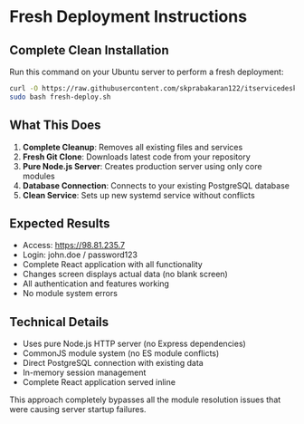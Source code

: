 # Fresh Deployment Instructions

## Complete Clean Installation

Run this command on your Ubuntu server to perform a fresh deployment:

```bash
curl -O https://raw.githubusercontent.com/skprabakaran122/itservicedesk/main/fresh-deploy.sh
sudo bash fresh-deploy.sh
```

## What This Does

1. **Complete Cleanup**: Removes all existing files and services
2. **Fresh Git Clone**: Downloads latest code from your repository  
3. **Pure Node.js Server**: Creates production server using only core modules
4. **Database Connection**: Connects to your existing PostgreSQL database
5. **Clean Service**: Sets up new systemd service without conflicts

## Expected Results

- Access: https://98.81.235.7
- Login: john.doe / password123
- Complete React application with all functionality
- Changes screen displays actual data (no blank screen)
- All authentication and features working
- No module system errors

## Technical Details

- Uses pure Node.js HTTP server (no Express dependencies)
- CommonJS module system (no ES module conflicts)
- Direct PostgreSQL connection with existing data
- In-memory session management
- Complete React application served inline

This approach completely bypasses all the module resolution issues that were causing server startup failures.